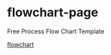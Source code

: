 # flowchart-page
Free Process Flow Chart Template

[flowchart](https://github.com/mahmoudshahin1111/flowchart-page/blob/main/free-process-flow-chart-template-xls.jpg?raw=true)
